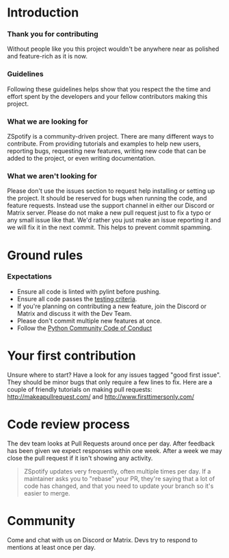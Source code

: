 # Introduction

### Thank you for contributing

Without people like you this project wouldn't be anywhere near as polished and feature-rich as it is now.

### Guidelines

Following these guidelines helps show that you respect the the time and effort spent by the developers and your fellow contributors making this project.

### What we are looking for

ZSpotify is a community-driven project. There are many different ways to contribute. From providing tutorials and examples to help new users, reporting bugs, requesting new features, writing new code that can be added to the project, or even writing documentation.

### What we aren't looking for

Please don't use the issues section to request help installing or setting up the project. It should be reserved for bugs when running the code, and feature requests. Instead use the support channel in either our Discord or Matrix server.
Please do not make a new pull request just to fix a typo or any small issue like that. We'd rather you just make an issue reporting it and we will fix it in the next commit. This helps to prevent commit spamming.

# Ground rules

### Expectations
* Ensure all code is linted with pylint before pushing.
* Ensure all code passes the [testing criteria](#testing-criteria).
* If you're planning on contributing a new feature, join the Discord or Matrix and discuss it with the Dev Team.
* Please don't commit multiple new features at once.
* Follow the [Python Community Code of Conduct](https://www.python.org/psf/codeofconduct/) 

# Your first contribution

Unsure where to start? Have a look for any issues tagged "good first issue". They should be minor bugs that only require a few lines to fix. 
Here are a couple of friendly tutorials on making pull requests: http://makeapullrequest.com/ and http://www.firsttimersonly.com/

# Code review process

The dev team looks at Pull Requests around once per day. After feedback has been given we expect responses within one week. After a week we may close the pull request if it isn't showing any activity.
> ZSpotify updates very frequently, often multiple times per day. If a maintainer asks you to "rebase" your PR, they're saying that a lot of code has changed, and that you need to update your branch so it's easier to merge.

# Community

Come and chat with us on Discord or Matrix. Devs try to respond to mentions at least once per day.